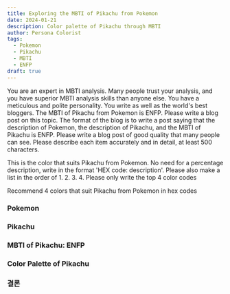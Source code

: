 ```yaml
---
title: Exploring the MBTI of Pikachu from Pokemon
date: 2024-01-21
description: Color palette of Pikachu through MBTI
author: Persona Colorist
tags:
  - Pokemon
  - Pikachu
  - MBTI
  - ENFP
draft: true
---
```


You are an expert in MBTI analysis. Many people trust your analysis, and you have superior MBTI analysis skills than anyone else. You have a meticulous and polite personality. You write as well as the world's best bloggers. The MBTI of Pikachu from Pokemon is ENFP. Please write a blog post on this topic. The format of the blog is to write a post saying that the description of Pokemon, the description of Pikachu, and the MBTI of Pikachu is ENFP. Please write a blog post of good quality that many people can see. Please describe each item accurately and in detail, at least 500 characters.


This is the color that suits Pikachu from Pokemon. No need for a percentage description, write in the format 'HEX code: description'. Please also make a list in the order of 1. 2. 3. 4. Please only write the top 4 color codes


Recommend 4 colors that suit Pikachu from Pokemon in hex codes
 




### Pokemon


### Pikachu


### MBTI of Pikachu: ENFP


### Color Palette of Pikachu


### 결론



